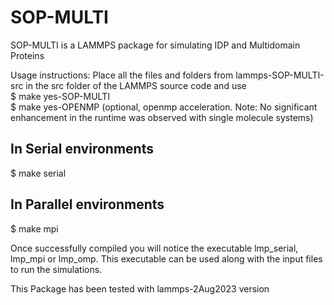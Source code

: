 # SOP-MULTI
SOP-MULTI is a LAMMPS package for simulating IDP and Multidomain Proteins


Usage instructions:
Place all the files and folders from lammps-SOP-MULTI-src in the src folder of the LAMMPS source code and use <br/>
$ make yes-SOP-MULTI <br/>
$ make yes-OPENMP (optional, openmp acceleration. Note: No significant enhancement in the runtime was observed with single molecule systems)

## In Serial environments
$ make serial
## In Parallel environments
$ make mpi

Once successfully compiled you will notice the executable lmp_serial, lmp_mpi or lmp_omp. This executable can be used along with the input files
to run the simulations.

This Package has been tested with lammps-2Aug2023 version
